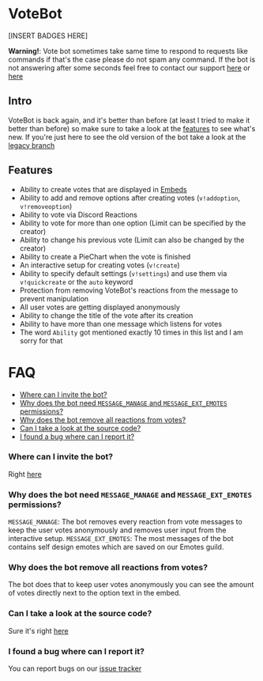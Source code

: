 # VoteBot
[INSERT BADGES HERE]

**Warning!**: Vote bot sometimes take same time to respond to requests like commands if that's the case please do not spam any command. If the bot is not answering after some seconds feel free to contact our support [here](https://support.hawkbot.cc) or [here](https://discord.gg/j9RCgsn)

## Intro
VoteBot is back again, and it's better than before (at least I tried to make it better than before) so make sure to take a look at the [features](#features) to see what's new. If you're just here to see the old version of the bot take a look at the [legacy branch](https://github.com/DRSchlaubi/voteBot/tree/legacy)

## Features
 - Ability to create votes that are displayed in [Embeds](https://discordapp.com/developers/docs/resources/channel#embed-object)
 - Ability to add and remove options after creating votes (`v!addoption`, `v!removeoption`)
 - Ability to vote via Discord Reactions
 - Ability to vote for more than one option (Limit can be specified by the creator)
 - Ability to change his previous vote (Limit can also be changed by the creator)
 - Ability to create a PieChart when the vote is finished
 - An interactive setup for creating votes (`v!create`)
 - Ability to specify default settings (`v!settings`) and use them via `v!quickcreate` or the `auto` keyword
 - Protection from removing VoteBot's reactions from the message to prevent manipulation
 - All user votes are getting displayed anonymously
 - Ability to change the title of the vote after its creation
 - Ability to have more than one message which listens for votes
 - The word `Ability` got mentioned exactly 10 times in this list and I am sorry for that
 
# FAQ
 - [Where can I invite the bot?](#where-can-i-invite-the-bot)
 - [Why does the bot need `MESSAGE_MANAGE` and `MESSAGE_EXT_EMOTES` permissions?](#why-does-the-bot-need-message_manage-and-message_ext_emotes-permissions)
 - [Why does the bot remove all reactions from votes?](#why-does-the-bot-remove-all-reactions-from-votes)
 - [Can I take a look at the source code?](#can-i-take-a-look-at-the-source-code)
 - [I found a bug where can I report it?](#i-found-a-bug-where-can-i-report-it)
 
### Where can I invite the bot?
Right [here](https://discordapp.com/api/oauth2/authorize?client_id=569936566965764126&permissions=288768&scope=bot)
### Why does the bot need `MESSAGE_MANAGE` and `MESSAGE_EXT_EMOTES` permissions?
`MESSAGE_MANAGE`: The bot removes every reaction from vote messages to keep the user votes anonymously and removes user input from the interactive setup.
`MESSAGE_EXT_EMOTES`: The most messages of the bot contains self design emotes which are saved on our Emotes guild.
### Why does the bot remove all reactions from votes?
The bot does that to keep user votes anonymously you can see the amount of votes directly next to the option text in the embed.
### Can I take a look at the source code?
Sure it's right [here](https://github.com/DRSchlaubi/votebot)
### I found a bug where can I report it?
You can report bugs on our [issue tracker](https://youtrack.schlaubi.me/newIssue?draftId=2-48)

